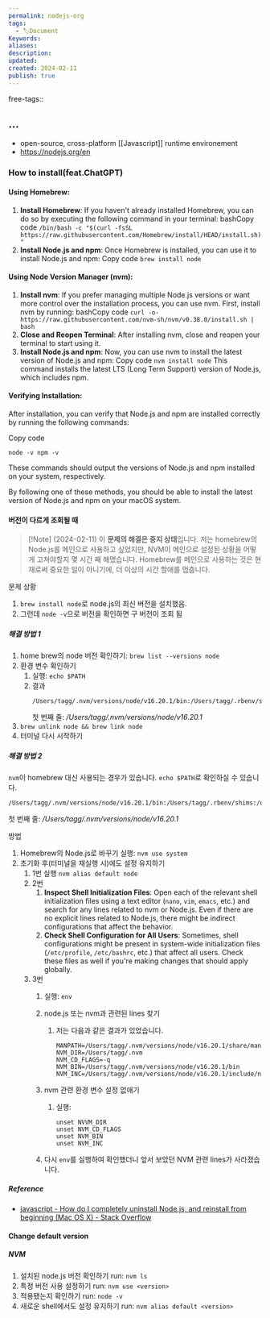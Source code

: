 ```yaml
---
permalink: nodejs-org
tags:
  - 🏷️Document
Keywords: 
aliases: 
description: 
updated: 
created: 2024-02-11
publish: true
---
```

free-tags:: 

## ...
- open-source, cross-platform [[Javascript]] runtime environement
- https://nodejs.org/en


### How to install(feat.ChatGPT)
#### Using Homebrew:
1. **Install Homebrew**: If you haven't already installed Homebrew, you can do so by executing the following command in your terminal:
    bashCopy code
    `/bin/bash -c "$(curl -fsSL https://raw.githubusercontent.com/Homebrew/install/HEAD/install.sh)"`
2. **Install Node.js and npm**: Once Homebrew is installed, you can use it to install Node.js and npm:
    Copy code
    `brew install node`
#### Using Node Version Manager (nvm):

1. **Install nvm**: If you prefer managing multiple Node.js versions or want more control over the installation process, you can use nvm. First, install nvm by running:
    bashCopy code
    `curl -o- https://raw.githubusercontent.com/nvm-sh/nvm/v0.38.0/install.sh | bash`
2. **Close and Reopen Terminal**: After installing nvm, close and reopen your terminal to start using it.
3. **Install Node.js and npm**: Now, you can use nvm to install the latest version of Node.js and npm:
    Copy code
    `nvm install node`
    This command installs the latest LTS (Long Term Support) version of Node.js, which includes npm.

#### Verifying Installation:

After installation, you can verify that Node.js and npm are installed correctly by running the following commands:

Copy code

`node -v npm -v`

These commands should output the versions of Node.js and npm installed on your system, respectively.

By following one of these methods, you should be able to install the latest version of Node.js and npm on your macOS system.

#### 버전이 다르게 조회될 때

>[!Note] (2024-02-11)
>이 **문제의 해결은 중지 상태**입니다. 
>저는 homebrew의 Node.js를 메인으로 사용하고 싶었지만, NVM이 메인으로 설정된 상황을 어떻게 고쳐야할지 몇 시간 째 해맸습니다. 
>Homebrew를 메인으로 사용하는 것은 현재로써 중요한 일이 아니기에, 더 이상의 시간 할애를 멈춥니다. 

문제 상황
1. `brew install node`로 node.js의 최신 버전을 설치했음. 
2. 그런데 `node -v`으로 버전을 확인하면 구 버전이 조회 됨

##### 해결 방법 1
1. home brew의 node 버전 확인하기:
   `brew list --versions node`
2. 환경 변수 확인하기
	1. 실행: `echo $PATH`
	2. 결과
	   ```
	   /Users/tagg/.nvm/versions/node/v16.20.1/bin:/Users/tagg/.rbenv/shims:/opt/homebrew/bin:/opt/homebrew/sbin:/Library/Frameworks/Python.framework/Versions/3.10/bin:/opt/local/bin:/opt/local/sbin:/usr/local/bin:/System/Cryptexes/App/usr/bin:/usr/bin:/bin:/usr/sbin:/sbin:/var/run/com.apple.security.cryptexd/codex.system/bootstrap/usr/local/bin:/var/run/com.apple.security.cryptexd/codex.system/bootstrap/usr/bin:/var/run/com.apple.security.cryptexd/codex.system/bootstrap/usr/appleinternal/bin:/Library/Apple/usr/bin
		```
		첫 번째 줄: */Users/tagg/.nvm/versions/node/v16.20.1*
3. `brew unlink node && brew link node`
4. 터미널 다시 시작하기


##### 해결 방법 2
`nvm`이 homebrew 대신 사용되는 경우가 있습니다. 
`echo $PATH`로 확인하실 수 있습니다. 

```
/Users/tagg/.nvm/versions/node/v16.20.1/bin:/Users/tagg/.rbenv/shims:/opt/homebrew/bin:/opt/homebrew/sbin:/Library/Frameworks/Python.framework/Versions/3.10/bin:/opt/local/bin:/opt/local/sbin:/usr/local/bin:/System/Cryptexes/App/usr/bin:/usr/bin:/bin:/usr/sbin:/sbin:/var/run/com.apple.security.cryptexd/codex.system/bootstrap/usr/local/bin:/var/run/com.apple.security.cryptexd/codex.system/bootstrap/usr/bin:/var/run/com.apple.security.cryptexd/codex.system/bootstrap/usr/appleinternal/bin:/Library/Apple/usr/bin
```
첫 번째 줄: */Users/tagg/.nvm/versions/node/v16.20.1*

방법
1. Homebrew의 Node.js로 바꾸기
   실행: `nvm use system`
2. 초기화 후(터미널을 재실행 시)에도 설정 유지하기
	1. 1번
	   실행 `nvm alias default node`
	2. 2번
		1. **Inspect Shell Initialization Files**: Open each of the relevant shell initialization files using a text editor (`nano`, `vim`, `emacs`, etc.) and search for any lines related to nvm or Node.js. Even if there are no explicit lines related to Node.js, there might be indirect configurations that affect the behavior.
		2. **Check Shell Configuration for All Users**: Sometimes, shell configurations might be present in system-wide initialization files (`/etc/profile`, `/etc/bashrc`, etc.) that affect all users. Check these files as well if you're making changes that should apply globally.
	3. 3번
		1. 실행: `env` 
		2. node.js 또는 nvm과 관련된 lines 찾기
			1. 저는 다음과 같은 결과가 있었습니다.
			   ```
			   MANPATH=/Users/tagg/.nvm/versions/node/v16.20.1/share/man:/opt/homebrew/share/man:: 
			   NVM_DIR=/Users/tagg/.nvm 
			   NVM_CD_FLAGS=-q 
			   NVM_BIN=/Users/tagg/.nvm/versions/node/v16.20.1/bin 
			   NVM_INC=/Users/tagg/.nvm/versions/node/v16.20.1/include/node
			   ```
	
		3. nvm 관련 환경 변수 설정 없애기
			1. 실행:
			   ```
			   unset NVVM_DIR
			   unset NVM_CD_FLAGS 
			   unset NVM_BIN 
			   unset NVM_INC
			   ```
		4. 다시 `env`를 실행하여 확인했더니 앞서 보았던 NVM 관련 lines가 사라졌습니다.


##### Reference
- [javascript - How do I completely uninstall Node.js, and reinstall from beginning (Mac OS X) - Stack Overflow](https://stackoverflow.com/questions/11177954/how-do-i-completely-uninstall-node-js-and-reinstall-from-beginning-mac-os-x)


#### Change default version
##### NVM
1. 설치된 node.js 버전 확인하기
   run: `nvm ls` 
2. 특정 버전 사용 설정하기
   run: `nvm use <version>`
3. 적용됐는지 확인하기
   run: `node -v`
4. 새로운 shell에서도 설정 유지하기
   run: `nvm alias default <version>`